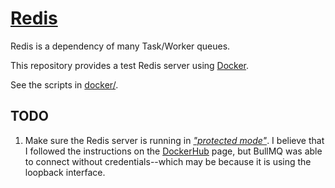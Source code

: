 # [Redis](https://redis.io/)

Redis is a dependency of many Task/Worker queues.

This repository provides a test Redis server using [Docker](https://hub.docker.com/_/redis).

See the scripts in [docker/](./docker).

## TODO

1. Make sure the Redis server is running in _["protected
   mode"](https://redis.io/docs/manual/security/#protected-mode)_. I believe
   that I followed the instructions on the
   [DockerHub](https://hub.docker.com/_/redis) page, but BullMQ was able to
   connect without credentials--which may be because it is using the loopback
   interface.

